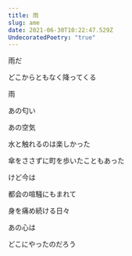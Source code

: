 ```yaml
---
title: 雨
slug: ame
date: 2021-06-30T10:22:47.529Z
UndecoratedPoetry: "true"
---
```

雨だ

どこからともなく降ってくる

雨

あの匂い

あの空気

水と触れるのは楽しかった

傘をささずに町を歩いたこともあった

けど今は

都会の喧騒にもまれて

身を痛め続ける日々

あの心は

どこにやったのだろう